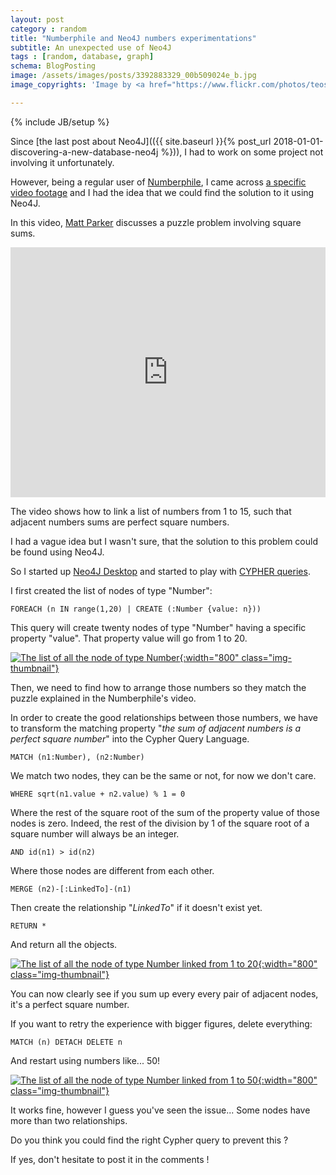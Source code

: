 ```yaml
---
layout: post
category : random
title: "Numberphile and Neo4J numbers experimentations"
subtitle: An unexpected use of Neo4J
tags : [random, database, graph]
schema: BlogPosting
image: /assets/images/posts/3392883329_00b509024e_b.jpg
image_copyrights: 'Image by <a href="https://www.flickr.com/photos/teosaurio/3392883329">Mr Hicks46</a>.'

---
```

{% include JB/setup %}

Since [the last post about Neo4J](({{ site.baseurl }}{% post_url 2018-01-01-discovering-a-new-database-neo4j %})), I had to work on some project not involving it unfortunately.

However, being a regular user of [Numberphile](http://www.numberphile.com/), I came across [a specific video footage](https://www.youtube.com/embed/G1m7goLCJDY) and I had the idea that we could find the solution to it using Neo4J.

In this video, [Matt Parker](http://standupmaths.com/) discusses a puzzle problem involving square sums.

<!--break-->

<iframe width="100%" height="400px" src="https://www.youtube.com/embed/G1m7goLCJDY" frameborder="0" allow="autoplay; encrypted-media" allowfullscreen></iframe>

The video shows how to link a list of numbers from 1 to 15, such that adjacent numbers sums are perfect square numbers.

I had a vague idea but I wasn't sure, that the solution to this problem could be found using Neo4J.

So I started up [Neo4J Desktop](https://neo4j.com/download/) and started to play with [CYPHER queries](https://neo4j.com/developer/cypher-query-language/).

I first created the list of nodes of type "Number":

```FOREACH (n IN range(1,20) | CREATE (:Number {value: n}))```

This query will create twenty nodes of type "Number" having a specific property "value". That property value will go from 1 to 20.

[![The list of all the node of type Number](/assets/images/posts/Screenshot_20180219_150718.png){:width="800" class="img-thumbnail"}](/assets/images/posts/Screenshot_20180219_150718.png)

Then, we need to find how to arrange those numbers so they match the puzzle explained in the Numberphile's video.

In order to create the good relationships between those numbers, we have to transform the matching property "_the sum of adjacent numbers is a perfect square number_" into the Cypher Query Language.

```MATCH (n1:Number), (n2:Number)```

We match two nodes, they can be the same or not, for now we don't care.

```WHERE sqrt(n1.value + n2.value) % 1 = 0```

Where the rest of the square root of the sum of the property value of those nodes is zero. Indeed, the rest of the division by 1 of the square root of a square number will always be an integer.

```AND id(n1) > id(n2)```

Where those nodes are different from each other.

```MERGE (n2)-[:LinkedTo]-(n1)```

Then create the relationship "_LinkedTo_" if it doesn't exist yet.

```RETURN *```

And return all the objects.

[![The list of all the node of type Number linked from 1 to 20](/assets/images/posts/Screenshot_20180219_151258.png){:width="800" class="img-thumbnail"}](/assets/images/posts/Screenshot_20180219_151258.png)

You can now clearly see if you sum up every every pair of adjacent nodes, it's a perfect square number.

If you want to retry the experience with bigger figures, delete everything:

```MATCH (n) DETACH DELETE n```

And restart using numbers like... 50!

[![The list of all the node of type Number linked from 1 to 50](/assets/images/posts/Screenshot_20180219_152955.png){:width="800" class="img-thumbnail"}](/assets/images/posts/Screenshot_20180219_152955.png)

It works fine, however I guess you've seen the issue... Some nodes have more than two relationships.

Do you think you could find the right Cypher query to prevent this ?

If yes, don't hesitate to post it in the comments !